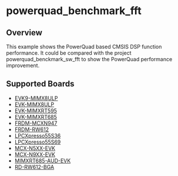 # powerquad_benchmark_fft

## Overview
This example shows the PowerQuad based CMSIS DSP function performance.
It could be compared with the project powerquad_benckmark_sw_fft to show the PowerQuad performance improvement.

## Supported Boards
- [EVK9-MIMX8ULP](../../../_boards/evk9mimx8ulp/driver_examples/powerquad/benchmark_fft/example_board_readme.md)
- [EVK-MIMX8ULP](../../../_boards/evkmimx8ulp/driver_examples/powerquad/benchmark_fft/example_board_readme.md)
- [EVK-MIMXRT595](../../../_boards/evkmimxrt595/driver_examples/powerquad/benchmark_fft/example_board_readme.md)
- [EVK-MIMXRT685](../../../_boards/evkmimxrt685/driver_examples/powerquad/benchmark_fft/example_board_readme.md)
- [FRDM-MCXN947](../../../_boards/frdmmcxn947/driver_examples/powerquad/benchmark_fft/example_board_readme.md)
- [FRDM-RW612](../../../_boards/frdmrw612/driver_examples/powerquad/benchmark_fft/example_board_readme.md)
- [LPCXpresso55S36](../../../_boards/lpcxpresso55s36/driver_examples/powerquad/benchmark_fft/example_board_readme.md)
- [LPCXpresso55S69](../../../_boards/lpcxpresso55s69/driver_examples/powerquad/benchmark_fft/example_board_readme.md)
- [MCX-N5XX-EVK](../../../_boards/mcxn5xxevk/driver_examples/powerquad/benchmark_fft/example_board_readme.md)
- [MCX-N9XX-EVK](../../../_boards/mcxn9xxevk/driver_examples/powerquad/benchmark_fft/example_board_readme.md)
- [MIMXRT685-AUD-EVK](../../../_boards/mimxrt685audevk/driver_examples/powerquad/benchmark_fft/example_board_readme.md)
- [RD-RW612-BGA](../../../_boards/rdrw612bga/driver_examples/powerquad/benchmark_fft/example_board_readme.md)
